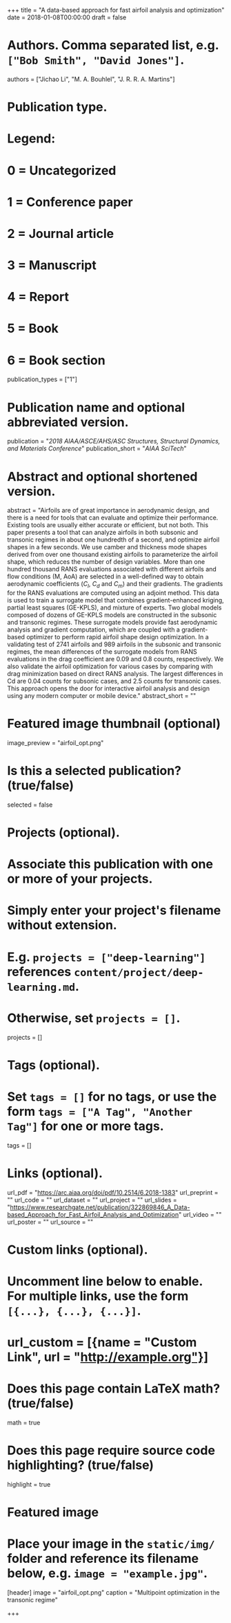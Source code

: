+++
title = "A data-based approach for fast airfoil analysis and optimization"
date = 2018-01-08T00:00:00
draft = false

# Authors. Comma separated list, e.g. `["Bob Smith", "David Jones"]`.
authors = ["Jichao Li", "M. A. Bouhlel", "J. R. R. A. Martins"]

# Publication type.
# Legend:
# 0 = Uncategorized
# 1 = Conference paper
# 2 = Journal article
# 3 = Manuscript
# 4 = Report
# 5 = Book
# 6 = Book section
publication_types = ["1"]

# Publication name and optional abbreviated version.
publication = "*2018 AIAA/ASCE/AHS/ASC Structures, Structural Dynamics, and Materials Conference*"
publication_short = "*AIAA SciTech*"

# Abstract and optional shortened version.
abstract = "Airfoils are of great importance in aerodynamic design, and there is a need for tools that can evaluate and optimize their performance. Existing tools are usually either accurate or efficient, but not both. This paper presents a tool that can analyze airfoils in both subsonic and transonic regimes in about one hundredth of a second, and optimize airfoil shapes in a few seconds. We use camber and thickness mode shapes derived from over one thousand existing airfoils to parameterize the airfoil shape, which reduces the number of design variables. More than one hundred thousand RANS evaluations associated with different airfoils and flow conditions (M, AoA) are selected in a well-defined way to obtain aerodynamic coefficients ($C_l$, $C_d$ and $C_m$) and their gradients. The gradients for the RANS evaluations are computed using an adjoint method. This data is used to train a surrogate model that combines gradient-enhanced kriging, partial least squares (GE-KPLS), and mixture of experts. Two global models composed of dozens of GE-KPLS models are constructed in the subsonic and transonic regimes. These surrogate models provide fast aerodynamic analysis and gradient computation, which are coupled with a gradient-based optimizer to perform rapid airfoil shape design optimization. In a validating test of 2741 airfoils and 989 airfoils in the subsonic and transonic regimes, the mean differences of the surrogate models from RANS evaluations in the drag coefficient are 0.09 and 0.8 counts, respectively. We also validate the airfoil optimization for various cases by comparing with drag minimization based on direct RANS analysis. The largest differences in Cd are 0.04 counts for subsonic cases, and 2.5 counts for transonic cases. This approach opens the door for interactive airfoil analysis and design using any modern computer or mobile device."
abstract_short = ""

# Featured image thumbnail (optional)
image_preview = "airfoil_opt.png"

# Is this a selected publication? (true/false)
selected = false

# Projects (optional).
#   Associate this publication with one or more of your projects.
#   Simply enter your project's filename without extension.
#   E.g. `projects = ["deep-learning"]` references `content/project/deep-learning.md`.
#   Otherwise, set `projects = []`.
projects = []

# Tags (optional).
#   Set `tags = []` for no tags, or use the form `tags = ["A Tag", "Another Tag"]` for one or more tags.
tags = []

# Links (optional).
url_pdf = "https://arc.aiaa.org/doi/pdf/10.2514/6.2018-1383"
url_preprint = ""
url_code = ""
url_dataset = ""
url_project = ""
url_slides = "https://www.researchgate.net/publication/322869846_A_Data-based_Approach_for_Fast_Airfoil_Analysis_and_Optimization"
url_video = ""
url_poster = ""
url_source = ""

# Custom links (optional).
#   Uncomment line below to enable. For multiple links, use the form `[{...}, {...}, {...}]`.
# url_custom = [{name = "Custom Link", url = "http://example.org"}]

# Does this page contain LaTeX math? (true/false)
math = true

# Does this page require source code highlighting? (true/false)
highlight = true

# Featured image
# Place your image in the `static/img/` folder and reference its filename below, e.g. `image = "example.jpg"`.
[header]
image = "airfoil_opt.png"
caption = "Multipoint optimization in the transonic regime"

+++

